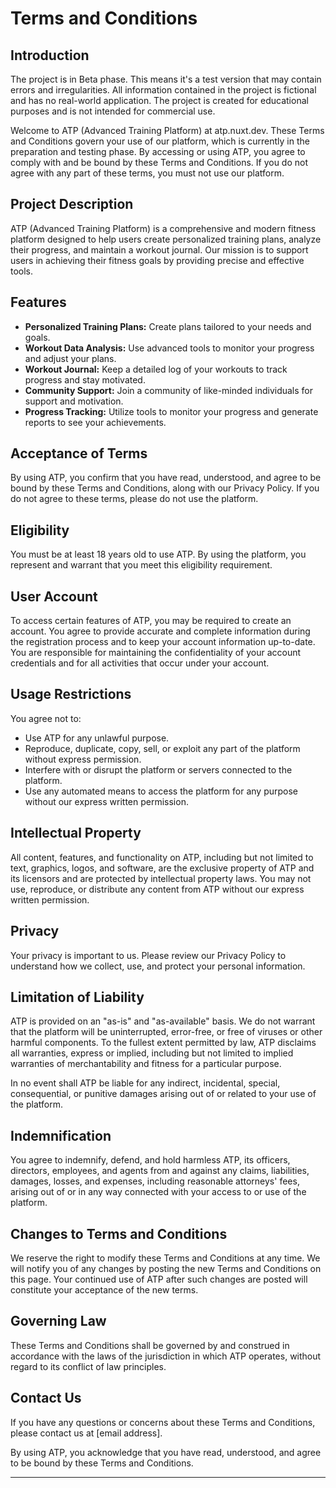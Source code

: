 # Terms and Conditions

## Introduction

The project is in Beta phase. This means it's a test version that may contain errors and irregularities. All information contained in the project is fictional and has no real-world application. The project is created for educational purposes and is not intended for commercial use.

Welcome to ATP (Advanced Training Platform) at atp.nuxt.dev. These Terms and Conditions govern your use of our platform, which is currently in the preparation and testing phase. By accessing or using ATP, you agree to comply with and be bound by these Terms and Conditions. If you do not agree with any part of these terms, you must not use our platform.

## Project Description

ATP (Advanced Training Platform) is a comprehensive and modern fitness platform designed to help users create personalized training plans, analyze their progress, and maintain a workout journal. Our mission is to support users in achieving their fitness goals by providing precise and effective tools.

## Features

- **Personalized Training Plans:** Create plans tailored to your needs and goals.
- **Workout Data Analysis:** Use advanced tools to monitor your progress and adjust your plans.
- **Workout Journal:** Keep a detailed log of your workouts to track progress and stay motivated.
- **Community Support:** Join a community of like-minded individuals for support and motivation.
- **Progress Tracking:** Utilize tools to monitor your progress and generate reports to see your achievements.

## Acceptance of Terms

By using ATP, you confirm that you have read, understood, and agree to be bound by these Terms and Conditions, along with our Privacy Policy. If you do not agree to these terms, please do not use the platform.

## Eligibility

You must be at least 18 years old to use ATP. By using the platform, you represent and warrant that you meet this eligibility requirement.

## User Account

To access certain features of ATP, you may be required to create an account. You agree to provide accurate and complete information during the registration process and to keep your account information up-to-date. You are responsible for maintaining the confidentiality of your account credentials and for all activities that occur under your account.

## Usage Restrictions

You agree not to:

- Use ATP for any unlawful purpose.
- Reproduce, duplicate, copy, sell, or exploit any part of the platform without express permission.
- Interfere with or disrupt the platform or servers connected to the platform.
- Use any automated means to access the platform for any purpose without our express written permission.

## Intellectual Property

All content, features, and functionality on ATP, including but not limited to text, graphics, logos, and software, are the exclusive property of ATP and its licensors and are protected by intellectual property laws. You may not use, reproduce, or distribute any content from ATP without our express written permission.

## Privacy

Your privacy is important to us. Please review our Privacy Policy to understand how we collect, use, and protect your personal information.

## Limitation of Liability

ATP is provided on an "as-is" and "as-available" basis. We do not warrant that the platform will be uninterrupted, error-free, or free of viruses or other harmful components. To the fullest extent permitted by law, ATP disclaims all warranties, express or implied, including but not limited to implied warranties of merchantability and fitness for a particular purpose.

In no event shall ATP be liable for any indirect, incidental, special, consequential, or punitive damages arising out of or related to your use of the platform.

## Indemnification

You agree to indemnify, defend, and hold harmless ATP, its officers, directors, employees, and agents from and against any claims, liabilities, damages, losses, and expenses, including reasonable attorneys' fees, arising out of or in any way connected with your access to or use of the platform.

## Changes to Terms and Conditions

We reserve the right to modify these Terms and Conditions at any time. We will notify you of any changes by posting the new Terms and Conditions on this page. Your continued use of ATP after such changes are posted will constitute your acceptance of the new terms.

## Governing Law

These Terms and Conditions shall be governed by and construed in accordance with the laws of the jurisdiction in which ATP operates, without regard to its conflict of law principles.

## Contact Us

If you have any questions or concerns about these Terms and Conditions, please contact us at [email address].

By using ATP, you acknowledge that you have read, understood, and agree to be bound by these Terms and Conditions.

---

<!-- Please replace "[email address]" with the actual contact email address for your platform. -->
